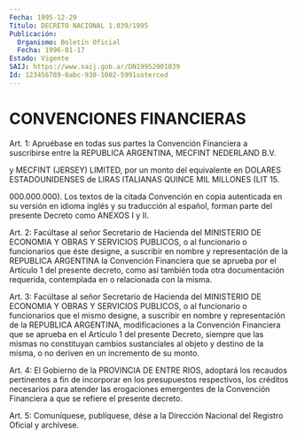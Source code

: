 ```yaml
---
Fecha: 1995-12-29
Título: DECRETO NACIONAL 1.039/1995
Publicación:
  Organismo: Boletín Oficial
  Fecha: 1996-01-17
Estado: Vigente
SAIJ: https://www.saij.gob.ar/DN19952001039
Id: 123456789-0abc-930-1002-5991soterced
---
```

# CONVENCIONES FINANCIERAS

<a id="1"></a>
Art. 1: Apruébase en todas sus partes la Convención Financiera a suscribirse  entre la REPUBLICA ARGENTINA, MECFINT NEDERLAND B.V.

y MECFINT (JERSEY) LIMITED, por un monto del equivalente en DOLARES ESTADOUNIDENSES  de  LIRAS   ITALIANAS QUINCE MIL MILLONES  (LIT 15.

000.000.000).  Los  textos  de  la    citada  Convención  en  copia autenticada  en  su versión en idioma inglés  y  su  traducción  al español, forman parte  del  presente  Decreto  como  ANEXOS  I y II.

<a id="2"></a>
Art.  2: Facúltase al señor Secretario de Hacienda del MINISTERIO DE ECONOMIA  Y  OBRAS  Y  SERVICIOS  PUBLICOS,  o  al funcionario o funcionarios que éste designe, a suscribir en nombre y representación  de la REPUBLICA ARGENTINA la Convención  Financiera que se aprueba por  el  Artículo  1  del presente decreto, como así también  toda  otra  documentación  requerida,   contemplada  en  o relacionada con la misma.

<a id="3"></a>
Art. 3: Facúltase al señor Secretario de Hacienda  del  MINISTERIO DE  ECONOMIA  Y  OBRAS  Y  SERVICIOS  PUBLICOS, o al funcionario  o funcionarios  que  el  mismo  designe,  a  suscribir  en  nombre  y representación  de  la  REPUBLICA  ARGENTINA, modificaciones  a  la Convención Financiera que se aprueba  en el Artículo 1 del presente Decreto, siempre que las mismas no constituyan cambios sustanciales al objeto y destino de la misma, o no deriven  en  un incremento de su monto.

<a id="4"></a>
Art.  4: El Gobierno de la PROVINCIA DE ENTRE RIOS,  adoptará  los recaudos  pertinentes  a  fin  de  incorporar  en  los presupuestos respectivos,  los créditos necesarios para atender las  erogaciones emergentes de la Convención Financiera a que se refiere el presente decreto.

<a id="5"></a>
Art. 5: Comuníquese,  publíquese, dése a la Dirección Nacional del Registro Oficial y archívese.